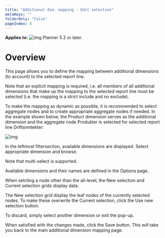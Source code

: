 ```yaml
---
title: "Additional dim. mapping - Edit selection"
metaKeys: ""
folderOnly: "false"
pageIndex: 8
---
```


**Applies to:** ![img](https://profitbasedocs.blob.core.windows.net/icons/yes-icon.png) Planner 5.2 or later.

# Overview

This page allows you to define the mapping between additional dimensions (to account) to the selected report line.

Note that an explicit mapping is required, i.e. all members of all additional dimensions that make up the mapping to the selected report line must be selected (i.e. the mapping is a strict include and no exclude).

To make the mapping as dynamic as possible, it is recommended to select aggregate nodes and to create appropriate aggregate nodes if needed. In the example shown below, the Product dimension serves as the additional dimension and the aggregate node Produkter is selected for selected report line Driftsinntekter:

![img](https://profitbasedocs.blob.core.windows.net/enduserhelp/images/AdditionalDimMapping2.JPG)

In the leftmost filtersection, available dimensions are displayed. Select appropriate dimension and browse.

Note that multi-select is supported.

Available dimensions and their names are defined in the Options page.

When selcting a node other than the all-level, the New selection and Current selection grids display data.

The New selection grid display the leaf nodes of the currently selected nodes. To make these overwrite the Current selection, click the Use new selection button.

To discard, simply select another dimension or exit the pop-up.

When satisfied with the changes made, click the Save button. This will take you back to the main additional dimension mapping page.

